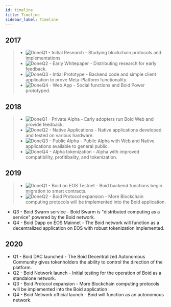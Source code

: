 ```yaml
---
id: timeline
title: Timeline
sidebar_label: Timeline
---
```

## 2017
>- ![Done](/img/done.png "Done")Q1 - Initial Research - Studying blockchain protocols and implementations  
> - ![Done](/img/done.png "Done")Q2 - Early Whitepaper - Distributing research for early feedback.  
> - ![Done](/img/done.png "Done")Q3 - Intial Prototype - Backend code and simple client application to prove Meta-Platform functionality.  
> - ![Done](/img/done.png "Done")Q4 - Web App - Social functions and Boid Power prototyped.  
## 2018
> - ![Done](/img/done.png "Done")Q1 - Private Alpha - Early adopters run Boid Web and provide feedback.  
> - ![Done](/img/done.png "Done")Q2 - Native Applications - Native applications developed and tested on various hardware.  
> - ![Done](/img/done.png "Done")Q3 - Public Alpha - Public Alpha with Web and Native applications available to general public.  
> - ![Done](/img/done.png "Done")Q4 - Alpha tokenization - Alpha with improved compatibility, profitibality, and tokenization.  
## 2019
> - ![Done](/img/done.png "Done")Q1 - Boid on EOS Testnet - Boid backend functions begin migration to smart contracts.  
> - ![Done](/img/done.png "Done")Q2 - Boid Protocol expansion - More Blockchain computing protocols will be implemented into the Boid application.  
- Q3 - Boid Swarm service - Boid Swarm is "distributed computing as a service" powered by the Boid network.  
- Q4 - Boid Dapp on EOS Mainnet - The Boid network will function as a decentralized application on EOS with robust tokenization implemented.  
## 2020
- Q1 - Boid DAC launched - The Boid Decentralized Autonomous Community gives tokenholders the ability to control the direction of the platform.  
- Q2 - Boid Network launch - Initial testing for the operation of Boid as a standalone network.  
- Q3 - Boid Protocol expansion - More Blockchain computing protocols will be implemented into the Boid application  
- Q4 - Boid Network official launch - Boid will function as an autonomous network.  